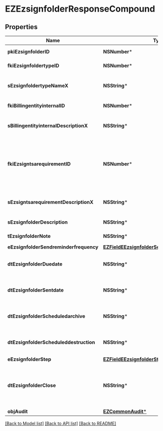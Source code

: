 # EZEzsignfolderResponseCompound

## Properties
Name | Type | Description | Notes
------------ | ------------- | ------------- | -------------
**pkiEzsignfolderID** | **NSNumber*** | The unique ID of the Ezsignfolder | 
**fkiEzsignfoldertypeID** | **NSNumber*** | The unique ID of the Ezsignfoldertype. | 
**sEzsignfoldertypeNameX** | **NSString*** | The name of the Ezsignfoldertype in the language of the requester | 
**fkiBillingentityinternalID** | **NSNumber*** | The unique ID of the Billingentityinternal. | 
**sBillingentityinternalDescriptionX** | **NSString*** | The description of the Billingentityinternal in the language of the requester | 
**fkiEzsigntsarequirementID** | **NSNumber*** | The unique ID of the Ezsigntsarequirement.  Determine if a Time Stamping Authority should add a timestamp on each of the signature. Valid values:  |Value|Description| |-|-| |1|No. TSA Timestamping will requested. This will make all signatures a lot faster since no round-trip to the TSA server will be required. Timestamping will be made using eZsign server&#39;s time.| |2|Best effort. Timestamping from a Time Stamping Authority will be requested but is not mandatory. In the very improbable case it cannot be completed, the timestamping will be made using eZsign server&#39;s time. **Additional fee applies**| |3|Mandatory. Timestamping from a Time Stamping Authority will be requested and is mandatory. In the very improbable case it cannot be completed, the signature will fail and the user will be asked to retry. **Additional fee applies**| | 
**sEzsigntsarequirementDescriptionX** | **NSString*** | The description of the Ezsigntsarequirement in the language of the requester | 
**sEzsignfolderDescription** | **NSString*** | The description of the Ezsignfolder | 
**tEzsignfolderNote** | **NSString*** | Note about the Ezsignfolder | 
**eEzsignfolderSendreminderfrequency** | [**EZFieldEEzsignfolderSendreminderfrequency***](EZFieldEEzsignfolderSendreminderfrequency.md) |  | 
**dtEzsignfolderDuedate** | **NSString*** | The maximum date and time at which the Ezsignfolder can be signed. | 
**dtEzsignfolderSentdate** | **NSString*** | The date and time at which the Ezsign folder was sent the last time. | 
**dtEzsignfolderScheduledarchive** | **NSString*** | The scheduled date and time at which the Ezsignfolder should be archived. | 
**dtEzsignfolderScheduleddestruction** | **NSString*** | The scheduled date and time at which the Ezsignfolder should be Destroyed. | 
**eEzsignfolderStep** | [**EZFieldEEzsignfolderStep***](EZFieldEEzsignfolderStep.md) |  | 
**dtEzsignfolderClose** | **NSString*** | The date and time at which the folder was closed. Either by applying the last signature or by completing it prematurely. | 
**objAudit** | [**EZCommonAudit***](EZCommonAudit.md) |  | 

[[Back to Model list]](../README.md#documentation-for-models) [[Back to API list]](../README.md#documentation-for-api-endpoints) [[Back to README]](../README.md)



